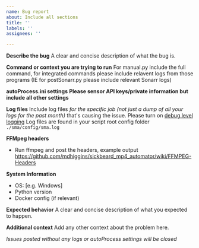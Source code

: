 ```yaml
---
name: Bug report
about: Include all sections
title: ''
labels: ''
assignees: ''

---
```


**Describe the bug**
A clear and concise description of what the bug is.

**Command or context you are trying to run**
For manual.py include the full command, for integrated commands please include relavent logs from those programs (IE for postSonarr.py please include relevant Sonarr logs)

**autoProcess.ini settings**
**Please sensor API keys/private information but include all other settings**

**Log files**
Include log files *for the specific job (not just a dump of all your logs for the past month)* that's causing the issue. Please turn on [debug level logging](https://github.com/mdhiggins/sickbeard_mp4_automator/wiki/Debug-Level-Logging)
Log files are found in your script root config folder `./sma/config/sma.log`

**FFMpeg headers**
 - Run ffmpeg and post the headers, example output https://github.com/mdhiggins/sickbeard_mp4_automator/wiki/FFMPEG-Headers

**System Information**
 - OS: [e.g. Windows]
 - Python version
 - Docker config (if relevant)

**Expected behavior**
A clear and concise description of what you expected to happen.

**Additional context**
Add any other context about the problem here.

*Issues posted without any logs or autoProcess settings will be closed*
